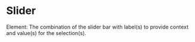 # Slider

Element: The combination of the slider bar with label(s) to provide context and value(s) for the selection(s).

